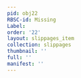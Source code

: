 ```yaml
---
pid: obj22
RBSC-id: Missing
Label:
order: '22'
layout: slippages_item
collection: slippages
thumbnail: ''
full: ''
manifest: ''
---
```

